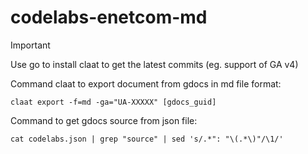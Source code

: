 # codelabs-enetcom-md

>[!important]
>
> Use go to install claat to get the latest commits (eg. support of GA v4)

Command claat to export document from gdocs in md file format:

```shell
claat export -f=md -ga="UA-XXXXX" [gdocs_guid]
```

Command to get gdocs source from json file:

```shell
cat codelabs.json | grep "source" | sed 's/.*": "\(.*\)"/\1/'
```
